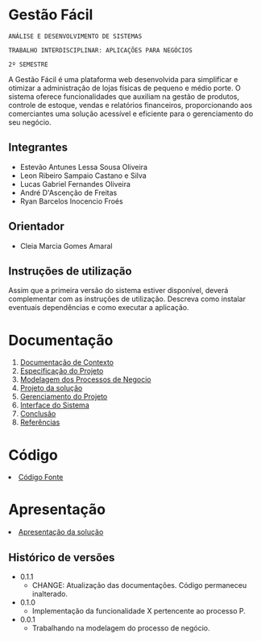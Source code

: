 # Gestão Fácil

`ANÁLISE E DESENVOLVIMENTO DE SISTEMAS`

`TRABALHO INTERDISCIPLINAR: APLICAÇÕES PARA NEGÓCIOS`

`2º SEMESTRE`

A Gestão Fácil é uma plataforma web desenvolvida para simplificar e otimizar a administração de lojas físicas de pequeno e médio porte. O sistema oferece funcionalidades que auxiliam na gestão de produtos, controle de estoque, vendas e relatórios financeiros, proporcionando aos comerciantes uma solução acessível e eficiente para o gerenciamento do seu negócio.

## Integrantes

* Estevão Antunes Lessa Sousa Oliveira
* Leon Ribeiro Sampaio Castano e Silva
* Lucas Gabriel Fernandes Oliveira
* André D'Ascenção de Freitas
* Ryan Barcelos Inocencio Froés

## Orientador

* Cleia Marcia Gomes Amaral

## Instruções de utilização

Assim que a primeira versão do sistema estiver disponível, deverá complementar com as instruções de utilização. Descreva como instalar eventuais dependências e como executar a aplicação.

# Documentação

<ol>
<li><a href="docs/1-Contexto.md"> Documentação de Contexto</a></li>
<li><a href="docs/2-Especificação.md"> Especificação do Projeto</a></li>
<li><a href="docs/3-Modelagem-Processos-Negócio.md"> Modelagem dos Processos de Negocio</a></li>
<li><a href="docs/4-Projeto-Solucao.md"> Projeto da solução</a></li>
<li><a href="docs/5-Gerenciamento-Projeto.md"> Gerenciamento do Projeto</a></li>
<li><a href="docs/6-Interface-Sistema.md"> Interface do Sistema</a></li>
<li><a href="docs/7-Conclusão.md"> Conclusão</a></li>
<li><a href="docs/8-Referências.md"> Referências</a></li>
</ol>

# Código

<li><a href="src/README.md"> Código Fonte</a></li>

# Apresentação

<li><a href="presentation/README.md"> Apresentação da solução</a></li>


## Histórico de versões

* 0.1.1
    * CHANGE: Atualização das documentações. Código permaneceu inalterado.
* 0.1.0
    * Implementação da funcionalidade X pertencente ao processo P.
* 0.0.1
    * Trabalhando na modelagem do processo de negócio.

